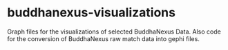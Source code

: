 # buddhanexus-visualizations
Graph files for the visualizations of selected BuddhaNexus Data.
Also code for the conversion of BuddhaNexus raw match data into gephi files.
